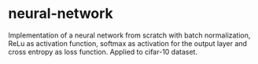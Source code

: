 # neural-network

Implementation of a neural network from scratch with batch normalization, ReLu as activation function, softmax as activation for the output layer and cross entropy as loss function. Applied to cifar-10 dataset.